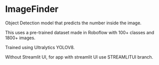 # ImageFinder
Object Detection model that predicts the number inside the image.

This uses a pre-trained dataset made in Roboflow with 100+ classes and 1800+ images. 

Trained using Ultralytics YOLOV8.

Without Streamlit UI, for app with streamlit UI use STREAMLITUI branch.
